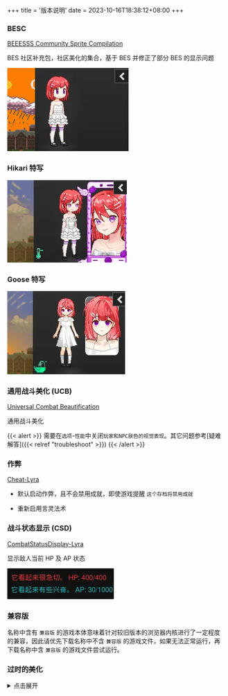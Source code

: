 +++
title = '版本说明'
date = 2023-10-16T18:38:12+08:00
+++

### BESC

[BEEESSS Community Sprite Compilation][beeesss-ext]

BES 社区补充包，社区美化的集合，基于 BES 并修正了部分 BES 的显示问题

![预览](readme-besc.webp)

### Hikari 特写

![预览](readme-hikari.webp)

### Goose 特写

![预览](readme-goose.webp)

### 通用战斗美化 (UCB)

[Universal Combat Beautification][ucb-github]

通用战斗美化

{{< alert >}}
需要在`选项`-`性能`中关闭`玩家和NPC肤色的视觉表现`。其它问题参考[疑难解答]({{< relref "troubleshoot" >}})
{{< /alert >}}

### 作弊

[Cheat-Lyra][cheat-lyra]

- 默认启动作弊，且不会禁用成就，即使游戏提醒 `这个存档将禁用成就`

- 重新启用言灵法术

### 战斗状态显示 (CSD)

[CombatStatusDisplay-Lyra][csd-lyra]

显示敌人当前 HP 及 AP 状态

![预览](readme-hp.webp)

### 兼容版

名称中含有 `兼容版` 的游戏本体意味着针对较旧版本的浏览器内核进行了一定程度的兼容，因此请优先下载名称中不含 `兼容版` 的游戏文件，如果无法正常运行，再下载名称中含 `兼容版` 的游戏文件尝试运行。

### 过时的美化

<details>

   <summary>点击展开</summary>

### SUSATO

[Susato Model][susato-discord]

寿里式美化，替换所有部件的大型综合美化，覆盖较为全面

![预览](readme-susato.webp)

### BJ特写

[Paril Double Cheeseburger][sideview-dc]

在立绘旁显示特写头像

![预览](readme-bj.webp)

已包含 [庫褲子BJ美化包髮型擴充][sideview-bj-extend]，更多预览请前往此仓库查看

{{< alert >}}
尚未支持的头发和帽子会显示为光头
{{< /alert >}}

### KR特写

[原帖][sideview-kr]

另一个特写版本

![预览](readme-kr.webp)

已包含 [kr特写刘海补充5.0][sideview-kr-extend]

{{< alert >}}
尚未支持的头发和帽子会显示为光头
{{< /alert >}}

### WAX

[BEEESSS Wax][beeesss-wax]

身体美化

![预览](readme-wax.webp)

{{< alert >}}
过大的胸部可能会出现贴图错位问题
{{< /alert >}}

</details>

[beeesss-ext]: https://gitgud.io/Kaervek/kaervek-beeesss-community-sprite-compilation
[beeesss-wax]: https://gitgud.io/GTXMEGADUDE/beeesss-wax
[sideview-dc]: https://gitgud.io/GTXMEGADUDE/double-cheeseburger
[sideview-bj-extend]: https://github.com/zubonko/DOL_BJ_hair_extend
[sideview-kr]: https://arca.live/b/textgame/83875947
[sideview-kr-extend]: https://tieba.baidu.com/p/9055647926
[susato-discord]: https://discord.com/channels/675158131688603721/1216104862870147303
[ucb-github]: https://github.com/site098/mysterious
[csd-lyra]: https://github.com/DoL-Lyra/CombatStatusDisplay
[cheat-lyra]: https://github.com/DoL-Lyra/Cheat
